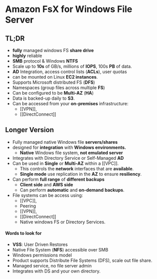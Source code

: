 # Amazon FsX for Windows File Server

## TL;DR
- **fully** managed windows FS **share drive**
- **highly** reliable
- **SMB** protocol & Windows **NTFS**
- Scale up to **10s** of GB/s, millions of **IOPS**, 100s **PB** of data.
- **AD** Integration, access control lists (**ACLs**), user quotas
- can be mounted on Linux **EC2 instances**.
- Supports Microsoft distributed FS (**DFS**) 
- Namespaces (group files across multiple **FS**)
- Can be configured to be **Multi-AZ** (**HA**)
- Data is backed-up daily to **S3**.
- Can be accessed from your **on-premises** infrastructure:
	- [[VPN]], 
	- [[DirectConnect]]


## Longer Version
- Fully managed native Windows file **servers/shares**
- designed for **integration** with **Windows environments.**
    - **Native** Windows file system, **not emulated server**
- Integrates with Directory Service or Self-Managed **AD**
- Can be used in **Single** or **Multi-AZ** within a [[VPC]].
    - This controls the **network** interfaces that are **available**.
    - **Single mode** use replication in the **AZ** to ensure **resiliency**.
- Can perform **full range** of **different backups**
    - **Client side** and **AWS side**
    - Can perform **automatic** and **on-demand** **backups**.
- File systems can be access using:
	- [[VPC]], 
	- Peering
	- [[VPN]], 
	- [[DirectConnect]]
	- Native windows FS or Directory Services.

#### Words to look for

- **VSS**: User Driven Restores
- Native File System (**NFS**) accessible over SMB
- Windows permissions model
- Product supports Distribute File Systems (DFS), scale out file share.
- Managed service, no file server admin
- Integrates with DS and your own directory.